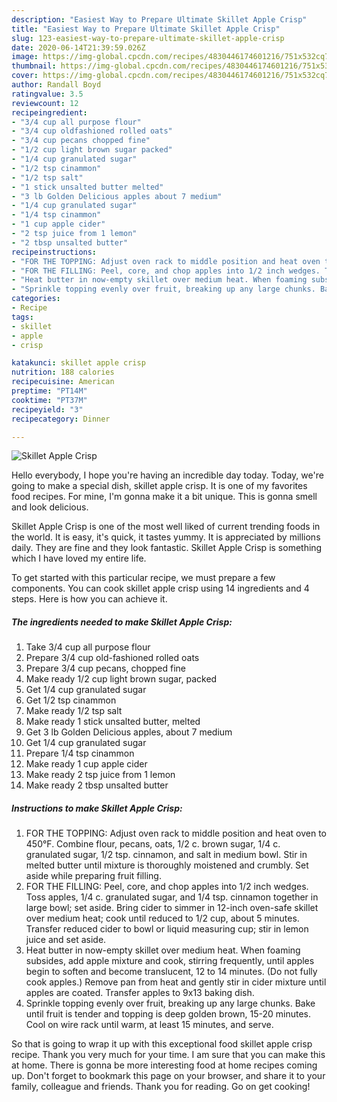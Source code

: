 ```yaml
---
description: "Easiest Way to Prepare Ultimate Skillet Apple Crisp"
title: "Easiest Way to Prepare Ultimate Skillet Apple Crisp"
slug: 123-easiest-way-to-prepare-ultimate-skillet-apple-crisp
date: 2020-06-14T21:39:59.026Z
image: https://img-global.cpcdn.com/recipes/4830446174601216/751x532cq70/skillet-apple-crisp-recipe-main-photo.jpg
thumbnail: https://img-global.cpcdn.com/recipes/4830446174601216/751x532cq70/skillet-apple-crisp-recipe-main-photo.jpg
cover: https://img-global.cpcdn.com/recipes/4830446174601216/751x532cq70/skillet-apple-crisp-recipe-main-photo.jpg
author: Randall Boyd
ratingvalue: 3.5
reviewcount: 12
recipeingredient:
- "3/4 cup all purpose flour"
- "3/4 cup oldfashioned rolled oats"
- "3/4 cup pecans chopped fine"
- "1/2 cup light brown sugar packed"
- "1/4 cup granulated sugar"
- "1/2 tsp cinammon"
- "1/2 tsp salt"
- "1 stick unsalted butter melted"
- "3 lb Golden Delicious apples about 7 medium"
- "1/4 cup granulated sugar"
- "1/4 tsp cinammon"
- "1 cup apple cider"
- "2 tsp juice from 1 lemon"
- "2 tbsp unsalted butter"
recipeinstructions:
- "FOR THE TOPPING: Adjust oven rack to middle position and heat oven to 450°F. Combine flour, pecans, oats, 1/2 c. brown sugar, 1/4 c. granulated sugar, 1/2 tsp. cinnamon, and salt in medium bowl. Stir in melted butter until mixture is thoroughly moistened and crumbly. Set aside while preparing fruit filling."
- "FOR THE FILLING: Peel, core, and chop apples into 1/2 inch wedges. Toss apples, 1/4 c. granulated sugar, and 1/4 tsp. cinnamon together in large bowl; set aside. Bring cider to simmer in 12-inch oven-safe skillet over medium heat; cook until reduced to 1/2 cup, about 5 minutes. Transfer reduced cider to bowl or liquid measuring cup; stir in lemon juice and set aside."
- "Heat butter in now-empty skillet over medium heat. When foaming subsides, add apple mixture and cook, stirring frequently, until apples begin to soften and become translucent, 12 to 14 minutes. (Do not fully cook apples.) Remove pan from heat and gently stir in cider mixture until apples are coated. Transfer apples to 9x13 baking dish."
- "Sprinkle topping evenly over fruit, breaking up any large chunks. Bake until fruit is tender and topping is deep golden brown, 15-20 minutes. Cool on wire rack until warm, at least 15 minutes, and serve."
categories:
- Recipe
tags:
- skillet
- apple
- crisp

katakunci: skillet apple crisp 
nutrition: 188 calories
recipecuisine: American
preptime: "PT14M"
cooktime: "PT37M"
recipeyield: "3"
recipecategory: Dinner

---
```



![Skillet Apple Crisp](https://img-global.cpcdn.com/recipes/4830446174601216/751x532cq70/skillet-apple-crisp-recipe-main-photo.jpg)

Hello everybody, I hope you're having an incredible day today. Today, we're going to make a special dish, skillet apple crisp. It is one of my favorites food recipes. For mine, I'm gonna make it a bit unique. This is gonna smell and look delicious.



Skillet Apple Crisp is one of the most well liked of current trending foods in the world. It is easy, it's quick, it tastes yummy. It is appreciated by millions daily. They are fine and they look fantastic. Skillet Apple Crisp is something which I have loved my entire life.


To get started with this particular recipe, we must prepare a few components. You can cook skillet apple crisp using 14 ingredients and 4 steps. Here is how you can achieve it.

##### The ingredients needed to make Skillet Apple Crisp:

1. Take 3/4 cup all purpose flour
1. Prepare 3/4 cup old-fashioned rolled oats
1. Prepare 3/4 cup pecans, chopped fine
1. Make ready 1/2 cup light brown sugar, packed
1. Get 1/4 cup granulated sugar
1. Get 1/2 tsp cinammon
1. Make ready 1/2 tsp salt
1. Make ready 1 stick unsalted butter, melted
1. Get 3 lb Golden Delicious apples, about 7 medium
1. Get 1/4 cup granulated sugar
1. Prepare 1/4 tsp cinammon
1. Make ready 1 cup apple cider
1. Make ready 2 tsp juice from 1 lemon
1. Make ready 2 tbsp unsalted butter




##### Instructions to make Skillet Apple Crisp:

1. FOR THE TOPPING: Adjust oven rack to middle position and heat oven to 450°F. Combine flour, pecans, oats, 1/2 c. brown sugar, 1/4 c. granulated sugar, 1/2 tsp. cinnamon, and salt in medium bowl. Stir in melted butter until mixture is thoroughly moistened and crumbly. Set aside while preparing fruit filling.
1. FOR THE FILLING: Peel, core, and chop apples into 1/2 inch wedges. Toss apples, 1/4 c. granulated sugar, and 1/4 tsp. cinnamon together in large bowl; set aside. Bring cider to simmer in 12-inch oven-safe skillet over medium heat; cook until reduced to 1/2 cup, about 5 minutes. Transfer reduced cider to bowl or liquid measuring cup; stir in lemon juice and set aside.
1. Heat butter in now-empty skillet over medium heat. When foaming subsides, add apple mixture and cook, stirring frequently, until apples begin to soften and become translucent, 12 to 14 minutes. (Do not fully cook apples.) Remove pan from heat and gently stir in cider mixture until apples are coated. Transfer apples to 9x13 baking dish.
1. Sprinkle topping evenly over fruit, breaking up any large chunks. Bake until fruit is tender and topping is deep golden brown, 15-20 minutes. Cool on wire rack until warm, at least 15 minutes, and serve.




So that is going to wrap it up with this exceptional food skillet apple crisp recipe. Thank you very much for your time. I am sure that you can make this at home. There is gonna be more interesting food at home recipes coming up. Don't forget to bookmark this page on your browser, and share it to your family, colleague and friends. Thank you for reading. Go on get cooking!
